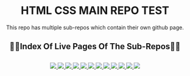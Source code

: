 <div align="center">
  <h1>HTML CSS MAIN REPO TEST</h1>
  <p>This repo has multiple sub-repos which contain their own github page.</p>
  <h2>🔗📄Index Of Live Pages Of The Sub-Repos📄🔗<h2>
</div>

<div align="center">
	<a href="https://testerdoe.github.io/html-css-main-repo-test/basic-ads-page/">
		<img src="https://img.shields.io/badge/basic%20ads%20page-%23.svg?&style=for-the-badge&logo=www&logoColor=white%22&color=black">
	</a>
	<a href="https://testerdoe.github.io/html-css-main-repo-test/basic-blog-logs/">
		<img src="https://img.shields.io/badge/basic%20blog%20logs-%23.svg?&style=for-the-badge&logo=www&logoColor=white%22&color=black">
	</a>
	<a href="https://testerdoe.github.io/html-css-main-repo-test/basic-table1/">
		<img src="https://img.shields.io/badge/basic%20table1-%23.svg?&style=for-the-badge&logo=www&logoColor=white%22&color=black">
	</a>
	<a href="https://testerdoe.github.io/html-css-main-repo-test/basic-table2/">
		<img src="https://img.shields.io/badge/basic%20table2-%23.svg?&style=for-the-badge&logo=www&logoColor=white%22&color=black">
	</a>
	<a href="https://testerdoe.github.io/html-css-main-repo-test/buttons/">
		<img src="https://img.shields.io/badge/buttons-%23.svg?&style=for-the-badge&logo=www&logoColor=white%22&color=black">
	</a>
	<a href="https://testerdoe.github.io/html-css-main-repo-test/google-clone/">
		<img src="https://img.shields.io/badge/google%20clone-%23.svg?&style=for-the-badge&logo=www&logoColor=white%22&color=black">
	</a>
	<a href="https://testerdoe.github.io/html-css-main-repo-test/login-page/">
		<img src="https://img.shields.io/badge/login%20page-%23.svg?&style=for-the-badge&logo=www&logoColor=white%22&color=black">
	</a>
	<a href="https://testerdoe.github.io/html-css-main-repo-test/netflix-survey-clone/">
		<img src="https://img.shields.io/badge/netflix%20survey%20clone-%23.svg?&style=for-the-badge&logo=www&logoColor=white%22&color=black">
	</a>
	<a href="https://testerdoe.github.io/html-css-main-repo-test/raw-html-form/">
		<img src="https://img.shields.io/badge/raw%20html%20form-%23.svg?&style=for-the-badge&logo=www&logoColor=white%22&color=black">
	</a>
	<a href="https://testerdoe.github.io/html-css-main-repo-test/register-form/">
		<img src="https://img.shields.io/badge/register%20form-%23.svg?&style=for-the-badge&logo=www&logoColor=white%22&color=black">
	</a>
	<a href="https://testerdoe.github.io/html-css-main-repo-test/survey-form/">
		<img src="https://img.shields.io/badge/survey%20form-%23.svg?&style=for-the-badge&logo=www&logoColor=white%22&color=black">
	</a>
	<a href="https://testerdoe.github.io/html-css-main-repo-test/voltron/">
		<img src="https://img.shields.io/badge/voltron-%23.svg?&style=for-the-badge&logo=www&logoColor=white%22&color=black">
	</a>
</div>